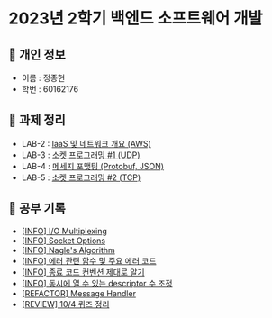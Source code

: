 # 2023년 2학기 백엔드 소프트웨어 개발

## 📁 개인 정보
* 이름 : 정종현
* 학번 : 60162176

## 📝 과제 정리
* LAB-2 : [IaaS 및 네트워크 개요 (AWS)](https://github.com/almond0115/mju-backend-dev/blob/main/lab2/README.md)
* LAB-3 : [소켓 프로그래밍 #1 (UDP)](https://github.com/almond0115/mju-backend-dev/blob/main/lab3/README.md)
* LAB-4 : [메세지 포맷팅 (Protobuf, JSON)](https://github.com/almond0115/mju-backend-dev/blob/main/lab4/README.md)
* LAB-5 : [소켓 프로그래밍 #2 (TCP)](https://github.com/almond0115/mju-backend-dev/blob/main/lab5/README.md)

## 🤔 공부 기록 
* [[INFO] I/O Multiplexing](https://github.com/almond0115/mju-backend-dev/blob/main/study/IO/README.md)
* [[INFO] Socket Options](https://github.com/almond0115/mju-backend-dev/blob/main/study/socket_options/README.md)
* [[INFO] Nagle's Algorithm](https://github.com/almond0115/mju-backend-dev/blob/main/study/nagle.md)
* [[INFO] 에러 관련 함수 및 주요 에러 코드](https://github.com/almond0115/mju-backend-dev/blob/main/study/error.md)
* [[INFO] 종료 코드 컨벤션 제대로 알기](https://github.com/almond0115/mju-backend-dev/blob/main/study/return.md)
* [[INFO] 동시에 열 수 있는 descriptor 수 조정](https://github.com/almond0115/mju-backend-dev/blob/main/study/ulimit.md)
* [[REFACTOR] Message Handler](https://github.com/almond0115/mju-backend-dev/blob/main/study/message_handler/README.md)
* [[REVIEW] 10/4 퀴즈 정리](https://github.com/almond0115/mju-backend-dev/blob/main/study/quiz/231004.md)
